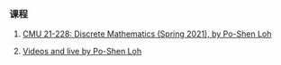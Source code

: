 ### 课程
1. [CMU 21-228: Discrete Mathematics (Spring 2021), by Po-Shen Loh](https://www.math.cmu.edu/~ploh/2021-228.shtml)<br>
 
2. [Videos and live by Po-Shen Loh](https://www.youtube.com/c/DailyChallengewithPoShenLoh/featured)
